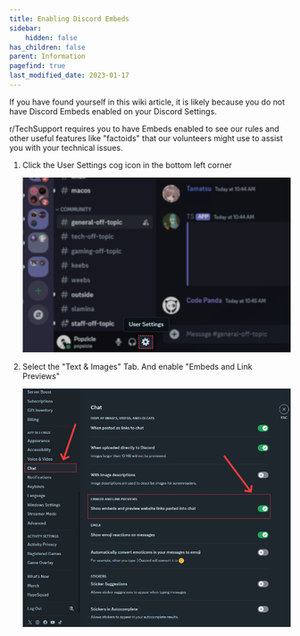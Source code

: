```yaml
---
title: Enabling Discord Embeds
sidebar:
    hidden: false
has_children: false
parent: Information
pagefind: true
last_modified_date: 2023-01-17
---
```


If you have found yourself in this wiki article, it is likely because you do not have Discord Embeds enabled on your Discord Settings.

r/TechSupport requires you to have Embeds enabled to see our rules and other useful features like "factoids" that our volunteers might use to assist you with your technical issues.

1. Click the User Settings cog icon in the bottom left corner

    ![Discord Setting Icon](../../../assets/Discord_Embeds/DiscordEmbedSettingIcon.png)

2. Select the "Text & Images" Tab. And enable "Embeds and Link Previews"

    ![Discord Chat Settings](../../../assets/Discord_Embeds/DiscordChatSetting.png)
